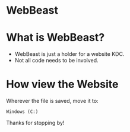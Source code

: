 # WebBeast

# What is WebBeast?
* WebBeast is just a holder for a website KDC.
* Not all code needs to be involved.

# How view the Website
Wherever the file is saved, move it to:
```
Windows (C:)
```
Thanks for stopping by!
